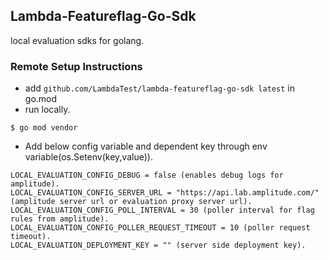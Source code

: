 ## Lambda-Featureflag-Go-Sdk

local evaluation sdks for golang.

### Remote Setup Instructions
- add `github.com/LambdaTest/lambda-featureflag-go-sdk latest` in go.mod
- run locally.
```
$ go mod vendor
```
- Add below config variable and dependent key through env variable(os.Setenv(key,value)).
```
LOCAL_EVALUATION_CONFIG_DEBUG = false (enables debug logs for amplitude).
LOCAL_EVALUATION_CONFIG_SERVER_URL = "https://api.lab.amplitude.com/" (amplitude server url or evaluation proxy server url).
LOCAL_EVALUATION_CONFIG_POLL_INTERVAL = 30 (poller interval for flag rules from amplitude).
LOCAL_EVALUATION_CONFIG_POLLER_REQUEST_TIMEOUT = 10 (poller request timeout).
LOCAL_EVALUATION_DEPLOYMENT_KEY = "" (server side deployment key).
```